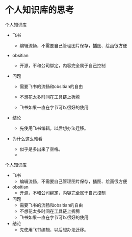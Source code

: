 # 个人知识库的思考


个人知识库

- 飞书
    
    - 编辑流畅，不需要自己管理图片保存，插图、绘画很方便
        
- obsitian
    
    - 开源，不和公司绑定，内容完全属于自己控制
        
- 问题
    
    - 需要飞书的流畅和obsitian的自由
        
    - 不想花太多时间在工具链上折腾
        
    - 飞书如果一直在字节可以很好的使用
        
- 结论
    
    - 先使用飞书编辑，以后想办法迁移。


- 为什么这么难看
	- 似乎是多出来了空格。
	- 



个人知识库
- 飞书
  - 编辑流畅，不需要自己管理图片保存，插图、绘画很方便
- obsitian 
  - 开源，不和公司绑定，内容完全属于自己控制
- 问题
  - 需要飞书的流畅和obsitian的自由
  - 不想花太多时间在工具链上折腾
  - 飞书如果一直在字节可以很好的使用
- 结论
  - 先使用飞书编辑，以后想办法迁移。